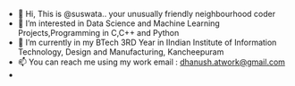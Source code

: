 - 👋 Hi, This is @suswata.. your unusually friendly neighbourhood coder 
- 👀 I’m interested in Data Science and Machine Learning Projects,Programming in C,C++ and Python
- 🌱 I’m currently in my BTech 3RD Year in IIndian Institute of Information Technology, Design and Manufacturing, Kancheepuram
- 📫 You can reach me using my work email : dhanush.atwork@gmail.com
- 

<!---
suswata/suswata is a ✨ special ✨ repository because its `README.md` (this file) appears on your GitHub profile.
You can click the Preview link to take a look at your changes.
--->
